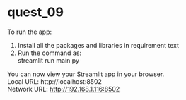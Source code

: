 # quest_09

To run the app:
  1. Install all the packages and libraries in requirement text
  2. Run the command as:<br />
      streamlit run main.py
  
  You can now view your Streamlit app in your browser.<br />
    Local URL: http://localhost:8502<br />
    Network URL: http://192.168.1.116:8502
